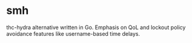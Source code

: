 # smh
thc-hydra alternative written in Go. Emphasis on QoL and lockout policy avoidance features like username-based time delays.
